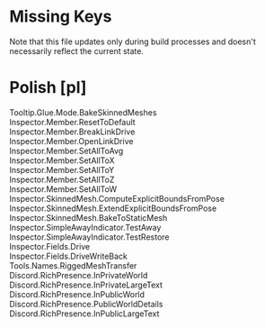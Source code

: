 # Missing Keys
Note that this file updates only during build processes and doesn't necessarily reflect the current state.

# Polish [pl]
Tooltip.Glue.Mode.BakeSkinnedMeshes  
Inspector.Member.ResetToDefault  
Inspector.Member.BreakLinkDrive  
Inspector.Member.OpenLinkDrive  
Inspector.Member.SetAllToAvg  
Inspector.Member.SetAllToX  
Inspector.Member.SetAllToY  
Inspector.Member.SetAllToZ  
Inspector.Member.SetAllToW  
Inspector.SkinnedMesh.ComputeExplicitBoundsFromPose  
Inspector.SkinnedMesh.ExtendExplicitBoundsFromPose  
Inspector.SkinnedMesh.BakeToStaticMesh  
Inspector.SimpleAwayIndicator.TestAway  
Inspector.SimpleAwayIndicator.TestRestore  
Inspector.Fields.Drive  
Inspector.Fields.DriveWriteBack  
Tools.Names.RiggedMeshTransfer  
Discord.RichPresence.InPrivateWorld  
Discord.RichPresence.InPrivateLargeText  
Discord.RichPresence.InPublicWorld  
Discord.RichPresence.PublicWorldDetails  
Discord.RichPresence.InPublicLargeText  

